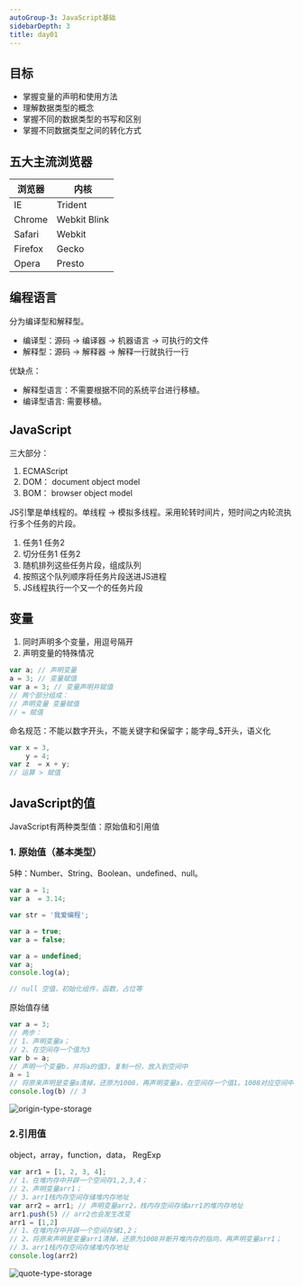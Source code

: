 ```yaml
---
autoGroup-3: JavaScript基础
sidebarDepth: 3
title: day01 
---
```

## 目标
- 掌握变量的声明和使用方法
- 理解数据类型的概念
- 掌握不同的数据类型的书写和区别
- 掌握不同数据类型之间的转化方式

## 五大主流浏览器
| 浏览器       | 内核   |
| --------   | ------- |
| IE| Trident|
|Chrome|Webkit Blink
|Safari| Webkit|
|Firefox|Gecko|
|Opera|Presto|

## 编程语言
分为编译型和解释型。
- 编译型：源码 -> 编译器 -> 机器语言 -> 可执行的文件
- 解释型：源码 -> 解释器 -> 解释一行就执行一行

优缺点：
- 解释型语言：不需要根据不同的系统平台进行移植。
- 编译型语言: 需要移植。

## JavaScript
三大部分：
1. ECMAScript
2. DOM： document object model
3. BOM： browser object model 

JS引擎是单线程的。单线程 -> 模拟多线程。采用轮转时间片，短时间之内轮流执行多个任务的片段。
1. 任务1 任务2
2. 切分任务1 任务2
3. 随机排列这些任务片段，组成队列
4. 按照这个队列顺序将任务片段送进JS进程
5. JS线程执行一个又一个的任务片段
   
## 变量
1. 同时声明多个变量，用逗号隔开
2. 声明变量的特殊情况
```js
var a; // 声明变量
a = 3; // 变量赋值
var a = 3; // 变量声明并赋值
// 两个部分组成：
// 声明变量 变量赋值
// = 赋值
```
命名规范：不能以数字开头，不能关键字和保留字；能字母_$开头，语义化
```js
var x = 3,
    y = 4;
var z  = x + y;
// 运算 > 赋值 
```
## JavaScript的值
JavaScript有两种类型值：原始值和引用值

### 1. 原始值（基本类型）
5种：Number、String、Boolean、undefined、null。
```js
var a = 1;
var a  = 3.14;

var str = '我爱编程';

var a = true;
var a = false;

var a = undefined;
var a;
console.log(a);

// null 空值，初始化组件，函数，占位等
```
原始值存储
```js
var a = 3; 
// 两步：
// 1、声明变量a；
// 2、在空间存一个值为3
var b = a; 
// 声明一个变量b，并将a的值3，复制一份，放入到空间中
a = 1 
// 将原来声明是变量a清掉，还原为1008，再声明变量a，在空间存一个值1。1008对应空间中的值是不会清除的，再次使用只会覆盖
console.log(b) // 3
```
<img :src="$withBase('/basicFrontEnd/JavaScript/origin-type-storage.png')" alt="origin-type-storage">

### 2.引用值
object，array，function，data， RegExp
```js
var arr1 = [1, 2, 3, 4]; 
// 1、在堆内存中开辟一个空间存1,2,3,4；
// 2、声明变量arr1；
// 3、arr1栈内存空间存储堆内存地址
var arr2 = arr1; // 声明变量arr2，栈内存空间存储arr1的堆内存地址
arr1.push(5) // arr2也会发生改变
arr1 = [1,2] 
// 1、在堆内存中开辟一个空间存储1,2；
// 2、将原来声明是变量arr1清掉，还原为1008并断开堆内存的指向，再声明变量arr1；
// 3、arr1栈内存空间存储堆内存地址
console.log(arr2)
```
 <img :src="$withBase('/basicFrontEnd/JavaScript/quote-type-storage.png')" alt="quote-type-storage"> 
